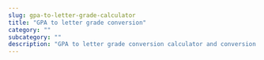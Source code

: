 ```yaml
---
slug: gpa-to-letter-grade-calculator
title: "GPA to letter grade conversion"
category: ""
subcategory: ""
description: "GPA to letter grade conversion calculator and conversion table."
---
```


